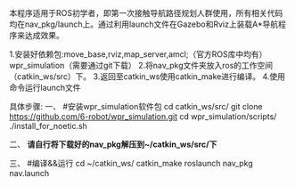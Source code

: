 本程序适用于ROS初学者，即第一次接触导航路径规划人群使用，所有相关代码均在nav_pkg/launch上。通过利用launch文件在Gazebo和Rviz上装载A*导航程序来达成效果。

1.安装好依赖包:move_base,rviz,map_server,amcl;（官方ROS库中均有）
             wpr_simulation（需要通过git下载）
2.将nav_pkg文件夹放入ros的工作空间（catkin_ws/src）下。
3.返回至catkin_ws使用catkin_make进行编译。
4.使用命令运行launch文件

具体步骤:
一、
#安装wpr_simulation软件包
cd catkin_ws/src/
git clone https://github.com/6-robot/wpr_simulation.git
cd wpr_simulation/scripts/
./install_for_noetic.sh 

二、
**请自行将下载好的nav_pkg解压到~/catkin_ws/src/下**

三、
#编译&&运行
cd ~/catkin_ws/
catkin_make
roslaunch nav_pkg nav.launch
